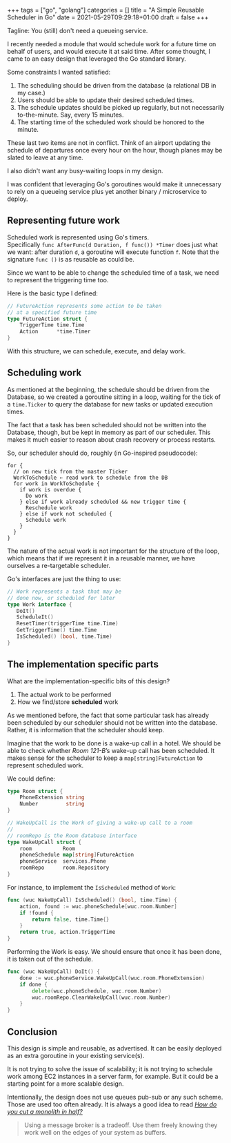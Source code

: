 +++
tags = ["go", "golang"]
categories = []
title = "A Simple Reusable Scheduler in Go"
date = 2021-05-29T09:29:18+01:00
draft = false
+++

Tagline: You (still) don't need a queueing service.

I recently needed a module that would schedule work for a future time on behalf
of users, and would execute it at said time. After some thought, I came to an
easy design that leveraged the Go standard library.

Some constraints I wanted satisfied:

1. The scheduling should be driven from the database (a relational DB in my case.)
1. Users should be able to update their desired scheduled times.
1. The schedule updates should be picked up regularly, but not necessarily
  to-the-minute. Say, every 15 minutes.
1. The starting time of the scheduled work should be honored to the minute.

These last two items are not in conflict. Think of an airport updating the
schedule of departures once every hour on the hour, though planes may be slated
to leave at any time.

I also didn't want any busy-waiting loops in my design.

I was confident that leveraging Go's goroutines would make it unnecessary to
rely on a queueing service plus yet another binary / microservice to deploy.

## Representing future work

Scheduled work is represented using Go's timers. \
Specifically `func AfterFunc(d Duration, f func()) *Timer` does just
what we want: after duration `d`, a goroutine will execute function `f`.
Note that the signature `func ()` is as reusable as could be.

Since we want to be able to change the scheduled time of a task, we need to
represent the triggering time too.

Here is the basic type I defined:

``` go
// FutureAction represents some action to be taken
// at a specified future time
type FutureAction struct {
    TriggerTime time.Time
    Action      *time.Timer
}
```

With this structure, we can schedule, execute, and delay work.

## Scheduling work

As mentioned at the beginning, the schedule should be driven from the Database,
so we created a goroutine sitting in a loop, waiting for the tick of a
`time.Ticker` to query the database for new tasks or updated execution times.

The fact that a task has been scheduled should not be written into the Database,
though, but be kept in memory as part of our scheduler. This makes it much
easier to reason about crash recovery or process restarts.

So, our scheduler should do, roughly (in Go-inspired pseudocode):

``` pseudocode
for {
  // on new tick from the master Ticker
  WorkToSchedule ← read work to schedule from the DB
  for work in WorkToSchedule {
    if work is overdue {
      Do work
    } else if work already scheduled && new trigger time {
      Reschedule work
    } else if work not scheduled {
      Schedule work
    }
  }
}
```

The nature of the actual work is not important for the structure of the loop,
which means that if we represent it in a reusable manner, we have ourselves a
re-targetable scheduler.

Go's interfaces are just the thing to use:

``` go
// Work represents a task that may be
// done now, or scheduled for later
type Work interface {
   DoIt()
   ScheduleIt()
   ResetTimer(triggerTime time.Time)
   GetTriggerTime() time.Time
   IsScheduled() (bool, time.Time)
}
```

## The implementation specific parts

What are the implementation-specific bits of this design?

1. The actual work to be performed
1. How we find/store **scheduled** work

As we mentioned before, the fact that some particular task has already been
scheduled by our scheduler should not be written into the database. Rather, it
is information that the scheduler should keep.

Imagine that the work to be done is a wake-up call in a hotel. We should be able
to check whether *Room 121-B*’s wake-up call has been scheduled. It makes sense
for the scheduler to keep a `map[string]FutureAction` to represent scheduled
work.

We could define:

``` go
type Room struct {
    PhoneExtension string
    Number         string
}

// WakeUpCall is the Work of giving a wake-up call to a room
//
// roomRepo is the Room database interface
type WakeUpCall struct {
    room          Room
    phoneSchedule map[string]FutureAction
    phoneService  services.Phone
    roomRepo      room.Repository
}
```

For instance, to implement the `IsScheduled` method of `Work`:

``` go
func (wuc WakeUpCall) IsScheduled() (bool, time.Time) {
    action, found := wuc.phoneSchedule[wuc.room.Number]
    if !found {
        return false, time.Time{}
    }
    return true, action.TriggerTime
}
```

Performing the Work is easy. We should ensure that once it has been done,
it is taken out of the schedule.

``` go
func (wuc WakeUpCall) DoIt() {
    done := wuc.phoneService.WakeUpCall(wuc.room.PhoneExtension)
    if done {
        delete(wuc.phoneSchedule, wuc.room.Number)
        wuc.roomRepo.ClearWakeUpCall(wuc.room.Number)
    }
}
```

## Conclusion

This design is simple and reusable, as advertised. It can be easily deployed as
an extra goroutine in your existing service(s).

It is not trying to solve the issue of scalability; it is not trying to schedule
work among EC2 instances in a server farm, for example. But it could be a
starting point for a more scalable design.

Intentionally, the design does not use queues pub-sub or any such scheme. Those
are used too often already. It is always a good idea to read
[*How do you cut a monolith in half?*](https://programmingisterrible.com/post/162346490883/how-do-you-cut-a-monolith-in-half)

> Using a message broker is a tradeoff. Use them freely knowing they work well
> on the edges of your system as buffers.
